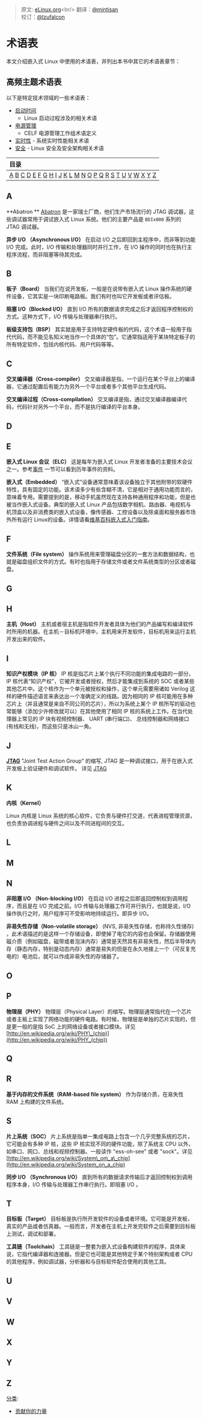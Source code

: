 > 原文: [eLinux.org](http://eLinux.org/Glossary "http://eLinux.org/Glossary")<br/>
> 翻译：[@mintisan](https://github.com/mintisan)<br/>
> 校订：[@lzufalcon](https://github.com/lzufalcon)

# 术语表

本文介绍嵌入式 Linux 中使用的术语表，并列出本书中其它的术语表章节：


## 高频主题术语表

以下是特定技术领域的一些术语表：

-   [启动时间](../.././dev_portals/Boot_Time/Boot-up_Time_Definition_Of_Terms/Boot-up_Time_Definition_Of_Terms.md "Boot-up Time Definition Of Terms")
    - Linux 启动过程涉及的相关术语
-   [电源管理](../.././dev_portals/Glossary/Power_Management_Definition_Of_Terms/Power_Management_Definition_Of_Terms.md "Power Management Definition Of Terms")
    - CELF 电源管理工作组术语定义
-   [实时性](../.././dev_portals/Glossary/Real_Time_Terms/Real_Time_Terms.md "Real Time Terms") - 系统实时性能相关术语
-   [安全](../.././dev_portals/Glossary/Security_Terms/Security_Terms.md "Security Terms") - Linux 安全及安全架构相关术语

<table>
<thead>
<tr class="header">
<th align="left"> 目录 </th>
</tr>
</thead>
<tbody>
<tr class="odd">
<td align="left"><a href="#A">A</a> <a href="#B">B</a> <a href="#C">C</a> <a href="#D">D</a> <a href="#E">E</a> <a href="#F">F</a> <a href="#G">G</a> <a href="#H">H</a> <a href="#I">I</a> <a href="#J">J</a> <a href="#K">K</a> <a href="#L">L</a> <a href="#M">M</a> <a href="#N">N</a> <a href="#O">O</a> <a href="#P">P</a> <a href="#Q">Q</a> <a href="#R">R</a> <a href="#S">S</a> <a href="#T">T</a> <a href="#U">U</a> <a href="#V">V</a> <a href="#W">W</a> <a href="#X">X</a> <a href="#Y">Y</a> <a href="#Z">Z</a> <br /></td>
</tr>
</tbody>
</table>

## A

**Abatron **
[Abatron](http://www.abatron.ch/) 是一家瑞士厂商，他们生产市场流行的 JTAG 调试器，这些调试器常用于调试嵌入式 Linux 系统。他们的主要产品是 `BDIx000` 系列的 JTAG 调试器。


**异步 I/O （Asynchronous I/O）**
在启动 I/O 之后即回到主程序中，而非等到功能 I/O 完成。此时，I/O 传输和处理器同时并行工作，在 I/O 操作的同时也在执行主程序流程，而非阻塞等待其完成。

## B

**板子（Board）**
当我们在说开发板，一般是在说带有嵌入式 Linux 操作系统的硬件设备，它其实是一块印刷电路板。我们有时也叫它开发板或者评估板。

**阻塞 I/O（Blocked I/O）**
直到 I/O 所有的数据请求完成之后才返回程序控制权的方式。这种方式下，I/O 传输与处理器串行执行。

**板级支持包（BSP）**
其实就是用于支持特定硬件板的代码，这个术语一般用于指代代码，而不能见名知义地当作一个具体的“包”。它通常指适用于某块特定板子的所有特定软件，包括内核代码、用户代码等等。

## C

**交叉编译器（Cross-compiler）**
交叉编译器是指，一个运行在某个平台上的编译器，它通过配置后有能力为另外一个平台或者多个其他平台生成代码。

**交叉编译过程（Cross-compilation）**
交叉编译是指，通过交叉编译器编译代码，代码针对另外一个平台，而不是执行编译的平台本身。

## D

## E

**嵌入式 Linux 会议（ELC）**
这是每年为嵌入式 Linux 开发者准备的主要技术会议之一。参考[事件](../../dev_portals/Events/Events.md "Events") 一节可以看到历年事件的资料。

**嵌入式（Embedded）**
“嵌入式”设备通常意味着该设备独立于其他附带的软硬件特性，具有固定的功能。该术语多少有些含糊不清，它是相对于通用功能而言的，意味着专用。需要提到的是，移动手机虽然现在支持各种通用程序和功能，但是也被当作嵌入式设备。典型的嵌入式 Linux 产品包括数字相机、路由器、电视机与机顶盒以及非消费类的嵌入式设备，像传感器、工控设备以及除桌面和服务器市场外所有运行 Linux的设备。详情请看[维基百科嵌入式入门指南](http://en.wikipedia.org/wiki/Embedded_system)。

## F

**文件系统（File system）**
操作系统用来管理磁盘分区的一套方法和数据结构，也就是磁盘组织文件的方式。有时也指用于存储文件或者文件系统类型的分区或者磁盘。

## G

## H

**主机（Host）**
主机或者宿主机是指软件开发者具体为他们的产品编写和编译软件时所用的机器。在主机－目标机环境中，主机用来开发软件，目标机用来运行主机开发出来的软件。

## I

**知识产权模块（IP 核）**
IP 核是指芯片上某个执行不同功能的集成电路的一部分，IP 核代表“知识产权”，它被开发或者授权，然后才能集成到系统的 SOC 或者某些其他芯片中。这个核作为一个单元被授权和操作，这个单元需要用诸如 Verilog 这样的硬件描述语言来表达出一个准确定义的线路。因为相同的 IP 核可能用在多种芯片上（并且通常是来自不同公司的芯片），所以为系统上某个 IP 核所写的驱动也常能够（添加少许修改就可以）在其他使用了相同 IP 核的系统上工作。在当代处理器上常见的 IP 块有视频控制器、 UART (串行端口)、 总线控制器和网络接口 (有线和无线)，而这些只是冰山一角。

## J

[**JTAG**](../.././dev_portals/Glossary/JTAG/JTAG.md "JTAG")
"Joint Test Action Group" 的缩写, JTAG 是一种调试接口，用于在嵌入式开发板上验证硬件和调试软件。 详见 [JTAG](../.././dev_portals/Glossary/JTAG/JTAG.md "JTAG")

## K

**内核（Kernel）**

Linux 内核是 Linux 系统的核心软件，它负责与硬件打交道，代表进程管理资源，也负责协调进程与硬件之间以及不同进程间的交互。

## L

## M

## N

**非阻塞 I/O （Non-blocking I/O）**
在启动 I/O 进程之后即返回控制权到调用程序，而且是在 I/O 完成之前。I/O 传输与处理器工作可并行执行，也就是说，I/O 操作执行之时，用户程序可不受影响地持续运行。即异步 I/O。

**非易失性存储（Non-volatile storage）**
(NVS, 非易失性存储，也称持久性储存) ，此术语描述的是这样一个存储设备，即使掉了电它的内容也会保留。存储器使用磁介质（例如磁盘，磁带或者泡沫内存）通常是天然具有非易失性，然后半导体内存（静态内存，特别是动态内存）通常是易失的但是在永久地接上一个（可反复充电的）电池后，就可以作成非易失性的存储器了。

## O

## P

**物理层（PHY）**
物理层（Physical Layer）的缩写。物理层通常指代在一个芯片或者主板上实现了网络功能的硬件电路。有时候，物理层是单独的芯片实现的，但是更一般的是指 SoC 上的网络设备或者接口模块。详见 [http://en.wikipedia.org/wiki/PHY\_(chip)](http://en.wikipedia.org/wiki/PHY_(chip))

## Q

## R

**基于内存的文件系统（RAM-based file system）**
作为存储介质，在易失性 RAM 上构建的文件系统。

## S

**片上系统（SOC）**
片上系统是指单一集成电路上包含一个几乎完整系统的芯片，它可能会有多种 IP 核，这些 IP 核实现不同的硬件功能，除了系统主 CPU 以外，如串口、网口、总线和视频控制器。一般读作 "ess-oh-see"  或者  "sock"。详见 [http://en.wikipedia.org/wiki/System\_on\_a\_chip](http://en.wikipedia.org/wiki/System_on_a_chip)



**同步 I/O （Synchronous I/O）**
直到所有的数据请求传输后才返回控制权到调用程序本身，I/O 传输与处理器工作串行执行。即阻塞 I/O 。

## T

**目标板（Target）**
目标板是执行所开发软件的设备或者环境。它可能是开发板，真实的产品或者仿真器。一般而言，开发者在主机上开发完软件之后需要到目标板上测试，调试和部署。

**工具链（Toolchain）**
工具链是一整套为嵌入式设备构建软件的程序，具体来说，它指代编译器和连接器。但是它也可能是其他特定于某个特别架构或者 CPU 的其他程序，例如调试器，分析器和与目标软件配合使用的其他工具。

## U

## V

## W

## X

## Y

## Z


[分类](http://eLinux.org/Special:Categories "Special:Categories"):

-   [贡献你的力量](http://eLinux.org/Category:NeedsEditing "Category:NeedsEditing")
